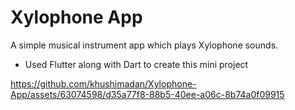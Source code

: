 # Xylophone App

A simple musical instrument app which plays Xylophone sounds.
- Used Flutter along with Dart to create this mini project

https://github.com/khushimadan/Xylophone-App/assets/63074598/d35a77f8-88b5-40ee-a06c-8b74a0f09915

